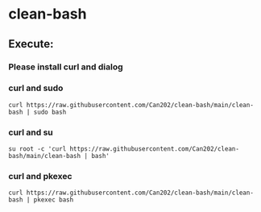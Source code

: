 # clean-bash

## Execute:
### Please install curl and dialog
### curl and sudo
~~~
curl https://raw.githubusercontent.com/Can202/clean-bash/main/clean-bash | sudo bash
~~~
### curl and su
~~~
su root -c 'curl https://raw.githubusercontent.com/Can202/clean-bash/main/clean-bash | bash'
~~~
### curl and pkexec
~~~
curl https://raw.githubusercontent.com/Can202/clean-bash/main/clean-bash | pkexec bash
~~~
